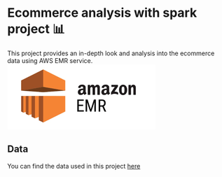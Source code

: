 # Ecommerce analysis with spark project :bar_chart:
This project provides an in-depth look and analysis into the ecommerce data using AWS EMR service.
![AWS EMR](emr.png)
## Data
You can find the data used in this project [here](https://www.kaggle.com/datasets/mkechinov/ecommerce-behavior-data-from-multi-category-store)
